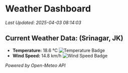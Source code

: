 
# Weather Dashboard

_Last Updated: 2025-04-03 08:14:03_

## Current Weather Data: (Srinagar, JK)
- **Temperature:** 18.6 °C ![Temperature Badge](https://img.shields.io/badge/Temperature-Low%20Temp-blue)
- **Wind Speed:** 14.8 km/h ![Wind Speed Badge](https://img.shields.io/badge/Wind%20Speed-Light%20Wind-blue)

*Powered by Open-Meteo API*
